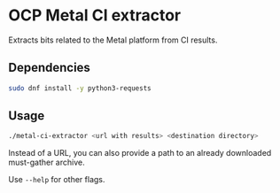 # OCP Metal CI extractor

Extracts bits related to the Metal platform from CI results.

## Dependencies

```bash
sudo dnf install -y python3-requests
```

## Usage

```bash
./metal-ci-extractor <url with results> <destination directory>
```

Instead of a URL, you can also provide a path to an already downloaded
must-gather archive.

Use `--help` for other flags.
